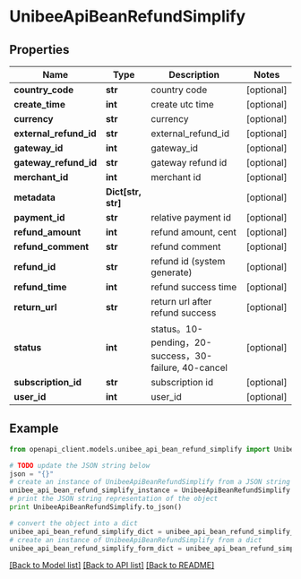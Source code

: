 # UnibeeApiBeanRefundSimplify


## Properties

Name | Type | Description | Notes
------------ | ------------- | ------------- | -------------
**country_code** | **str** | country code | [optional] 
**create_time** | **int** | create utc time | [optional] 
**currency** | **str** | currency | [optional] 
**external_refund_id** | **str** | external_refund_id | [optional] 
**gateway_id** | **int** | gateway_id | [optional] 
**gateway_refund_id** | **str** | gateway refund id | [optional] 
**merchant_id** | **int** | merchant id | [optional] 
**metadata** | **Dict[str, str]** |  | [optional] 
**payment_id** | **str** | relative payment id | [optional] 
**refund_amount** | **int** | refund amount, cent | [optional] 
**refund_comment** | **str** | refund comment | [optional] 
**refund_id** | **str** | refund id (system generate) | [optional] 
**refund_time** | **int** | refund success time | [optional] 
**return_url** | **str** | return url after refund success | [optional] 
**status** | **int** | status。10-pending，20-success，30-failure, 40-cancel | [optional] 
**subscription_id** | **str** | subscription id | [optional] 
**user_id** | **int** | user_id | [optional] 

## Example

```python
from openapi_client.models.unibee_api_bean_refund_simplify import UnibeeApiBeanRefundSimplify

# TODO update the JSON string below
json = "{}"
# create an instance of UnibeeApiBeanRefundSimplify from a JSON string
unibee_api_bean_refund_simplify_instance = UnibeeApiBeanRefundSimplify.from_json(json)
# print the JSON string representation of the object
print UnibeeApiBeanRefundSimplify.to_json()

# convert the object into a dict
unibee_api_bean_refund_simplify_dict = unibee_api_bean_refund_simplify_instance.to_dict()
# create an instance of UnibeeApiBeanRefundSimplify from a dict
unibee_api_bean_refund_simplify_form_dict = unibee_api_bean_refund_simplify.from_dict(unibee_api_bean_refund_simplify_dict)
```
[[Back to Model list]](../README.md#documentation-for-models) [[Back to API list]](../README.md#documentation-for-api-endpoints) [[Back to README]](../README.md)


